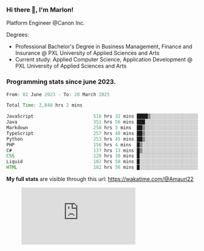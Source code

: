 
### Hi there 👋, I'm Marlon!

Platform Engineer @Canon Inc.

Degrees: 
- Professional Bachelor's Degree in Business Management, Finance and Insurance @ PXL University of Applied Sciences and Arts
- Current study: Applied Computer Science, Application Development @ PXL University of Applied Sciences and Arts

### Programming stats since june 2023.
<!--START_SECTION:waka-->

```java
From: 02 June 2023 - To: 20 March 2025

Total Time: 2,848 hrs 2 mins

JavaScript                      516 hrs 32 mins ████▒░░░░░░░░░░░░░░░░░░░░   17.72 %
Java                            351 hrs 56 mins ███░░░░░░░░░░░░░░░░░░░░░░   12.08 %
Markdown                        258 hrs 5 mins  ██▒░░░░░░░░░░░░░░░░░░░░░░   08.85 %
TypeScript                      257 hrs 48 mins ██▒░░░░░░░░░░░░░░░░░░░░░░   08.85 %
Python                          253 hrs 45 mins ██▒░░░░░░░░░░░░░░░░░░░░░░   08.71 %
PHP                             156 hrs 4 mins  █▒░░░░░░░░░░░░░░░░░░░░░░░   05.35 %
C#                              137 hrs 13 mins █▒░░░░░░░░░░░░░░░░░░░░░░░   04.71 %
CSS                             128 hrs 30 mins █░░░░░░░░░░░░░░░░░░░░░░░░   04.41 %
Liquid                          102 hrs 58 mins █░░░░░░░░░░░░░░░░░░░░░░░░   03.53 %
HTML                            102 hrs 56 mins █░░░░░░░░░░░░░░░░░░░░░░░░   03.53 %
```

<!--END_SECTION:waka-->
**My full stats** are visible through this url: https://wakatime.com/@Amauri22

<figure><embed src="https://wakatime.com/share/@Amauri22/7b3e4e6b-dde9-4a88-89b6-a8cdc1b06e82.svg"></embed></figure>
